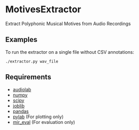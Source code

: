 MotivesExtractor
================

Extract Polyphonic Musical Motives from Audio Recordings

Examples
--------

To run the extractor on a single file without CSV annotations:
    
    ./extractor.py wav_file

Requirements
------------

* [audiolab](https://pypi.python.org/pypi/scikits.audiolab/)
* [numpy](http://www.numpy.org/)
* [scipy](http://www.scipy.org/)
* [joblib](https://pythonhosted.org/joblib/)
* [pandas](http://pandas.pydata.org/)
* [pylab](http://wiki.scipy.org/PyLab) (For plotting only)
* [mir_eval](https://github.com/craffel/mir_eval) (For evaluation only)
